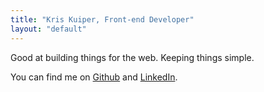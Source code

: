 ```yaml
---
title: "Kris Kuiper, Front-end Developer"
layout: "default"
---
```


Good at building things for the web. Keeping things simple.

You can find me on [Github](https://github.com/kriskuiper) and [LinkedIn](https://www.linkedin.com/in/kris-kuiper-0b6897a2/).
